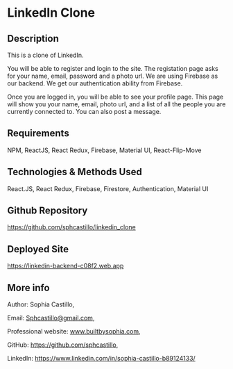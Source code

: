 #  LinkedIn Clone

## Description
This is a clone of LinkedIn.

You will be able to register and login to the site. The registation page asks for your name, email, password and a photo url. We are using Firebase as our backend. We get our authentication ability from Firebase.

Once you are logged in, you will be able to see your profile page. This page will show you your name, email, photo url, and a list of all the people you are currently connected to. You can also post a message.

## Requirements

NPM, ReactJS, React Redux, Firebase, Material UI, React-Flip-Move

## Technologies & Methods Used

React.JS, React Redux, Firebase, Firestore, Authentication, Material UI

## Github Repository

https://github.com/sphcastillo/linkedin_clone


## Deployed Site

https://linkedin-backend-c08f2.web.app


## More info

Author: Sophia Castillo,

Email: Sphcastillo@gmail.com,

Professional website: www.builtbysophia.com,

GitHub: https://github.com/sphcastillo,

LinkedIn: https://www.linkedin.com/in/sophia-castillo-b89124133/